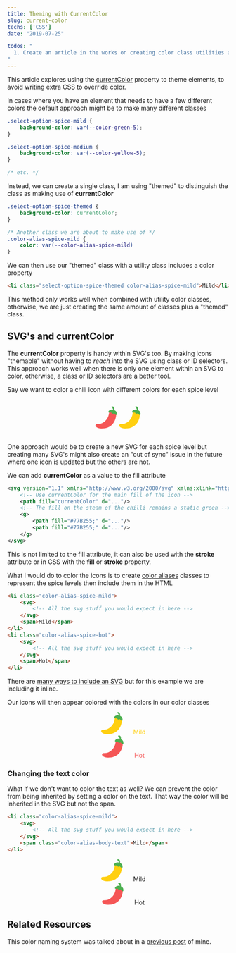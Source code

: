 ```yaml
---
title: Theming with CurrentColor
slug: current-color
techs: ['CSS']
date: "2019-07-25"

todos: "
  1. Create an article in the works on creating color class utilities and link it here.
"
---
```


This article explores using the [currentColor](http://developer.mozilla.org/en-US/docs/Web/CSS/color_value#currentColor_keyword) property to theme elements, to avoid writing extra CSS to override color.

In cases where you have an element that needs to have a few different colors the default approach might be to make many different classes

```css
.select-option-spice-mild {
    background-color: var(--color-green-5);
}

.select-option-spice-medium {
    background-color: var(--color-yellow-5);
}

/* etc. */
```

Instead, we can create a single class, I am using "themed" to distinguish the class as making use of **currentColor** 

```css
.select-option-spice-themed {
    background-color: currentColor;
}

/* Another class we are about to make use of */
.color-alias-spice-mild {
    color: var(--color-alias-spice-mild)
}
```

We can then use our "themed" class with a utility class includes a color property
```html
<li class="select-option-spice-themed color-alias-spice-mild">Mild</li>
```

This method only works well when combined with utility color classes, otherwise, we are just creating the same amount of classes plus a "themed" class.
<!-- TODO: Link to color utility class article -->

<!-- TODO: Create codepen with example -->

## SVG's and currentColor

The **currentColor** property is handy within SVG's too. By making icons "themable" without having to *reach* into the SVG using class or ID selectors. This approach works well when there is only one element within an SVG to color, otherwise, a class or ID selectors are a better tool.

Say we want to color a chili icon with different colors for each spice level

<div style="margin: 30px auto; text-align: center">
    <svg version="1.1" xmlns="http://www.w3.org/2000/svg" xmlns:xlink="http://www.w3.org/1999/xlink" viewBox="0 0 512 512" width="50" height="50" style="display: inline-block">
        <!-- Use currentColor for the main fill of the icon -->
        <path fill="#f55656" d="M52.728,407.016c72.703,8.192,140.618-24.16,200.282-88.403
            c71.543-77.044,74.338-193.279,74.338-208.146s168.153-45.436,163.544,74.338c-6.378,166.458-110.451,311.417-296.118,325.839
            c-88.938,6.913-143.903-13.797-169.297-34.865C-14.503,442.609,14.325,402.69,52.728,407.016"/>
        <!-- The fill on the steam of the chilli remains a static green -->
        <g>
            <path fill="#4caf50" d="M309.813,119.58c6.631-23.09,49.227-56.898,106.556-43.979
                c63.187,14.243,89.399,44.157,89.399,98.662c0,54.519-53.479,7.27-60.912-9.456s-38.403,33.452-65.462-19.031
                C370.234,128.025,298.186,160.051,309.813,119.58"/>
            <path fill="#4caf50" d="M382.597,14.367c16.92,17.246,45.123,40.618,32.783,78.293
                c-12.355,37.674,18.986,37.036,26.746,14.14c7.731-22.881,10.065-72.123-6.467-94.112C419.142-9.302,369.797,1.313,382.597,14.367"
                />
        </g>
    </svg>
    <svg version="1.1" xmlns="http://www.w3.org/2000/svg" xmlns:xlink="http://www.w3.org/1999/xlink" viewBox="0 0 512 512" width="50" height="50" style="display: inline-block">
        <!-- Use currentColor for the main fill of the icon -->
        <path fill="#ffcf10" d="M52.728,407.016c72.703,8.192,140.618-24.16,200.282-88.403
            c71.543-77.044,74.338-193.279,74.338-208.146s168.153-45.436,163.544,74.338c-6.378,166.458-110.451,311.417-296.118,325.839
            c-88.938,6.913-143.903-13.797-169.297-34.865C-14.503,442.609,14.325,402.69,52.728,407.016"/>
        <!-- The fill on the steam of the chilli remains a static green -->
        <g>
            <path fill="#4caf50" d="M309.813,119.58c6.631-23.09,49.227-56.898,106.556-43.979
                c63.187,14.243,89.399,44.157,89.399,98.662c0,54.519-53.479,7.27-60.912-9.456s-38.403,33.452-65.462-19.031
                C370.234,128.025,298.186,160.051,309.813,119.58"/>
            <path fill="#4caf50" d="M382.597,14.367c16.92,17.246,45.123,40.618,32.783,78.293
                c-12.355,37.674,18.986,37.036,26.746,14.14c7.731-22.881,10.065-72.123-6.467-94.112C419.142-9.302,369.797,1.313,382.597,14.367"
                />
        </g>
    </svg>
</div>

One approach would be to create a new SVG for each spice level but creating many SVG's might also create an "out of sync" issue in the future where one icon is updated but the others are not.

We can add **currentColor** as a value to the fill attribute
```xml
<svg version="1.1" xmlns="http://www.w3.org/2000/svg" xmlns:xlink="http://www.w3.org/1999/xlink" viewBox="0 0 512 512">
    <!-- Use currentColor for the main fill of the icon -->
    <path fill="currentColor" d="..."/>
    <!-- The fill on the steam of the chilli remains a static green -->
    <g>
        <path fill="#77B255;" d="..."/>
        <path fill="#77B255;" d="..."/>
    </g>
</svg>
```
This is not limited to the fill attribute, it can also be used with the **stroke** attribute or in CSS with the **fill** or **stroke** property.

What I would do to color the icons is to create [color aliases](./post/color-system/#aliases) classes to represent the spice levels then include them in the HTML

```html
<li class="color-alias-spice-mild">
    <svg>
        <!-- All the svg stuff you would expect in here -->
    </svg>
    <span>Mild</span>
</li>
<li class="color-alias-spice-hot">
    <svg>
        <!-- All the svg stuff you would expect in here -->
    </svg>
    <span>Hot</span>
</li>
```
There are [many ways to include an SVG](https://css-tricks.com/using-svg/) but for this example we are including it inline.

Our icons will then appear colored with the colors in our color classes
<ul style="list-style: none; text-align: center">
    <li class="color-alias-spice-mild">
        <svg version="1.1" xmlns="http://www.w3.org/2000/svg" xmlns:xlink="http://www.w3.org/1999/xlink" viewBox="0 0 512 512" width="50" height="50" style="display: inline-block">
        <!-- Use currentColor for the main fill of the icon -->
            <path fill="#ffcf10" d="M52.728,407.016c72.703,8.192,140.618-24.16,200.282-88.403
                c71.543-77.044,74.338-193.279,74.338-208.146s168.153-45.436,163.544,74.338c-6.378,166.458-110.451,311.417-296.118,325.839
                c-88.938,6.913-143.903-13.797-169.297-34.865C-14.503,442.609,14.325,402.69,52.728,407.016"/>
            <!-- The fill on the steam of the chilli remains a static green -->
            <g>
                <path fill="#4caf50" d="M309.813,119.58c6.631-23.09,49.227-56.898,106.556-43.979
                    c63.187,14.243,89.399,44.157,89.399,98.662c0,54.519-53.479,7.27-60.912-9.456s-38.403,33.452-65.462-19.031
                    C370.234,128.025,298.186,160.051,309.813,119.58"/>
                <path fill="#4caf50" d="M382.597,14.367c16.92,17.246,45.123,40.618,32.783,78.293
                    c-12.355,37.674,18.986,37.036,26.746,14.14c7.731-22.881,10.065-72.123-6.467-94.112C419.142-9.302,369.797,1.313,382.597,14.367"
                    />
            </g>
        </svg>
        <span class="select-option-spice-themed" style="margin-left: 20px; color: #ffcf10">Mild</span>
    </li>
    <li class="color-alias-spice-hot">
        <svg version="1.1" xmlns="http://www.w3.org/2000/svg" xmlns:xlink="http://www.w3.org/1999/xlink" viewBox="0 0 512 512" width="50" height="50" style="display: inline-block">
            <!-- Use currentColor for the main fill of the icon -->
            <path fill="#f55656" d="M52.728,407.016c72.703,8.192,140.618-24.16,200.282-88.403
                c71.543-77.044,74.338-193.279,74.338-208.146s168.153-45.436,163.544,74.338c-6.378,166.458-110.451,311.417-296.118,325.839
                c-88.938,6.913-143.903-13.797-169.297-34.865C-14.503,442.609,14.325,402.69,52.728,407.016"/>
            <!-- The fill on the steam of the chilli remains a static green -->
            <g>
                <path fill="#4caf50" d="M309.813,119.58c6.631-23.09,49.227-56.898,106.556-43.979
                    c63.187,14.243,89.399,44.157,89.399,98.662c0,54.519-53.479,7.27-60.912-9.456s-38.403,33.452-65.462-19.031
                    C370.234,128.025,298.186,160.051,309.813,119.58"/>
                <path fill="#4caf50" d="M382.597,14.367c16.92,17.246,45.123,40.618,32.783,78.293
                    c-12.355,37.674,18.986,37.036,26.746,14.14c7.731-22.881,10.065-72.123-6.467-94.112C419.142-9.302,369.797,1.313,382.597,14.367"
                    />
            </g>
        </svg>
        <span class="select-option-spice-themed" style="margin-left: 20px; color: #f55656">Hot</span>
    </li>
</ul>

### Changing the text color

What if we don't want to color the text as well? We can prevent the color from being inherited by setting a color on the text. That way the color will be inherited in the SVG but not the span.

```html
<li class="color-alias-spice-mild">
    <svg>
        <!-- All the svg stuff you would expect in here -->
    </svg>
    <span class="color-alias-body-text">Mild</span>
</li>
```

<ul style="list-style: none; text-align: center">
    <li class="color-alias-spice-mild">
        <svg version="1.1" xmlns="http://www.w3.org/2000/svg" xmlns:xlink="http://www.w3.org/1999/xlink" viewBox="0 0 512 512" width="50" height="50" style="display: inline-block">
        <!-- Use currentColor for the main fill of the icon -->
            <path fill="#ffcf10" d="M52.728,407.016c72.703,8.192,140.618-24.16,200.282-88.403
                c71.543-77.044,74.338-193.279,74.338-208.146s168.153-45.436,163.544,74.338c-6.378,166.458-110.451,311.417-296.118,325.839
                c-88.938,6.913-143.903-13.797-169.297-34.865C-14.503,442.609,14.325,402.69,52.728,407.016"/>
            <!-- The fill on the steam of the chilli remains a static green -->
            <g>
                <path fill="#4caf50" d="M309.813,119.58c6.631-23.09,49.227-56.898,106.556-43.979
                    c63.187,14.243,89.399,44.157,89.399,98.662c0,54.519-53.479,7.27-60.912-9.456s-38.403,33.452-65.462-19.031
                    C370.234,128.025,298.186,160.051,309.813,119.58"/>
                <path fill="#4caf50" d="M382.597,14.367c16.92,17.246,45.123,40.618,32.783,78.293
                    c-12.355,37.674,18.986,37.036,26.746,14.14c7.731-22.881,10.065-72.123-6.467-94.112C419.142-9.302,369.797,1.313,382.597,14.367"
                    />
            </g>
        </svg>
        <span class="select-option-spice-themed" style="margin-left: 20px;">Mild</span>
    </li>
    <li class="color-alias-spice-hot">
        <svg version="1.1" xmlns="http://www.w3.org/2000/svg" xmlns:xlink="http://www.w3.org/1999/xlink" viewBox="0 0 512 512" width="50" height="50" style="display: inline-block">
            <!-- Use currentColor for the main fill of the icon -->
            <path fill="#f55656" d="M52.728,407.016c72.703,8.192,140.618-24.16,200.282-88.403
                c71.543-77.044,74.338-193.279,74.338-208.146s168.153-45.436,163.544,74.338c-6.378,166.458-110.451,311.417-296.118,325.839
                c-88.938,6.913-143.903-13.797-169.297-34.865C-14.503,442.609,14.325,402.69,52.728,407.016"/>
            <!-- The fill on the steam of the chilli remains a static green -->
            <g>
                <path fill="#4caf50" d="M309.813,119.58c6.631-23.09,49.227-56.898,106.556-43.979
                    c63.187,14.243,89.399,44.157,89.399,98.662c0,54.519-53.479,7.27-60.912-9.456s-38.403,33.452-65.462-19.031
                    C370.234,128.025,298.186,160.051,309.813,119.58"/>
                <path fill="#4caf50" d="M382.597,14.367c16.92,17.246,45.123,40.618,32.783,78.293
                    c-12.355,37.674,18.986,37.036,26.746,14.14c7.731-22.881,10.065-72.123-6.467-94.112C419.142-9.302,369.797,1.313,382.597,14.367"
                    />
            </g>
        </svg>
        <span class="select-option-spice-themed" style="margin-left: 20px;">Hot</span>
    </li>
</ul>

## Related Resources
This color naming system was talked about in a [previous post](./color-system/#numbered-colors) of mine.